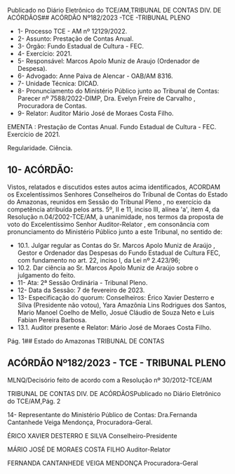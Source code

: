 Publicado  no  Diário  Eletrônico do TCE/AM,TRIBUNAL DE CONTAS DIV. DE ACÓRDÃOS## ACÓRDÃO Nº182/2023 -TCE -TRIBUNAL PLENO

- 1- Processo TCE - AM nº 12129/2022.
- 2- Assunto: Prestação de Contas Anual.
- 3- Órgão: Fundo Estadual de Cultura - FEC.
- 4- Exercício: 2021.
- 5- Responsável: Marcos Apolo Muniz de Araujo (Ordenador de Despesa).
- 6- Advogado: Anne Paiva de Alencar - OAB/AM 8316.
- 7- Unidade Técnica: DICAD.
- 8- Pronunciamento  do  Ministério  Público  junto  ao  Tribunal  de  Contas: Parecer  nº 7588/2022-DIMP, Dra. Evelyn Freire de Carvalho , Procuradora de Contas.
- 9- Relator: Auditor Mário José de Moraes Costa Filho.

EMENTA : Prestação de Contas Anual. Fundo Estadual de Cultura - FEC. Exercício de 2021.

Regularidade. Ciência.

## 10-  ACÓRDÃO:

Vistos, relatados e discutidos estes autos acima identificados, ACORDAM os Excelentíssimos Senhores Conselheiros do Tribunal de Contas do Estado do Amazonas, reunidos em Sessão do Tribunal Pleno , no exercício da competência atribuída pelos arts. 5º, II e 11, inciso III, alínea 'a', item 4, da Resolução n.04/2002-TCE/AM, à unanimidade, nos termos da proposta de voto do Excelentíssimo Senhor Auditor-Relator , em consonância com pronunciamento do Ministério Público junto a este Tribunal, no sentido de:

- 10.1. Julgar  regular as  Contas  do  Sr. Marcos Apolo Muniz de Araújo , Gestor  e  Ordenador  das  Despesas  do  Fundo  Estadual  de  Cultura  FEC, com fundamento no art. 22, inciso I, da Lei nº 2.423/96;
- 10.2. Dar ciência ao Sr. Marcos  Apolo  Muniz  de  Araújo sobre o julgamento do feito.
- 11-  Ata: 2ª Sessão Ordinária - Tribunal Pleno.
- 12-  Data da Sessão: 7 de fevereiro de 2023.
- 13-  Especificação do quorum: Conselheiros: Érico Xavier Desterro e Silva (Presidente não votou), Yara Amazônia Lins Rodrigues dos Santos, Mario Manoel Coelho de Mello, Josué Cláudio de Souza Neto e Luis Fabian Pereira Barbosa.
- 13.1. Auditor presente e Relator: Mário José de Moraes Costa Filho.

Pág. 1## Estado do Amazonas TRIBUNAL DE CONTAS

## ACÓRDÃO Nº182/2023 - TCE - TRIBUNAL PLENO

MLNQ/Decisório feito de acordo com a Resolução nº 30/2012-TCE/AM

TRIBUNAL DE CONTAS DIV. DE ACÓRDÃOSPublicado  no  Diário  Eletrônico do TCE/AM,Pág. 2

14-  Representante do Ministério Público de Contas: Dra.Fernanda Cantanhede Veiga Mendonça, Procuradora-Geral.

ÉRICO XAVIER DESTERRO E SILVA Conselheiro-Presidente

MÁRIO JOSÉ DE MORAES COSTA FILHO Auditor-Relator

FERNANDA CANTANHEDE VEIGA MENDONÇA Procuradora-Geral